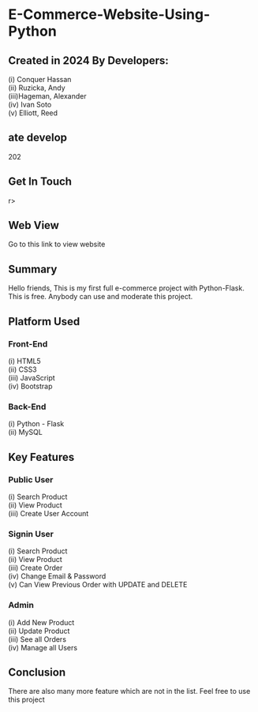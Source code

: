 # E-Commerce-Website-Using-Python
## Created  in 2024 By Developers:
  (i) Conquer Hassan <br>
  (ii) Ruzicka, Andy<br>
  (iii)Hageman, Alexander <br>
  (iv) Ivan Soto <br>
  (v) Elliott, Reed<br>


## ate develop
202
## Get In Touch
r>

## Web View
Go to this link to view website <br>

## Summary
Hello friends, This is my first full e-commerce project with Python-Flask. This is free. Anybody can use and moderate this project.

## Platform Used
### Front-End
  (i) HTML5 <br>
  (ii) CSS3 <br>
  (iii) JavaScript <br>
  (iv) Bootstrap <br>

### Back-End
  (i) Python - Flask <br>
  (ii) MySQL <br>

## Key Features
### Public User
(i) Search Product <br>
(ii) View Product <br>
(iii) Create User Account <br>

### Signin User
(i) Search Product <br>
(ii) View Product <br>
(iii) Create Order <br>
(iv) Change Email & Password <br>
(v) Can View Previous Order with UPDATE and DELETE <br>

### Admin
(i) Add New Product <br>
(ii) Update Product <br>
(iii) See all Orders <br>
(iv) Manage all Users <br>

## Conclusion
There are also many more feature which are not in the list. Feel free to use this project
